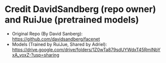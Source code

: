 # Credit DavidSandberg (repo owner) and RuiJue (pretrained models)

- Original Repo (By David Sanberg): https://github.com/davidsandberg/facenet
- Models (Trained by RuiJue, Shared by Adriel): https://drive.google.com/drive/folders/1Z0wTa879sdUYWdxT45RmINbYxA_yoxZ-?usp=sharing
